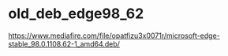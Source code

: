 # old_deb_edge98_62

https://www.mediafire.com/file/opatfizu3x0071r/microsoft-edge-stable_98.0.1108.62-1_amd64.deb/
